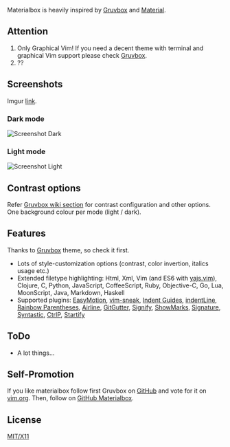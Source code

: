 Materialbox is heavily inspired by [Gruvbox][] and [Material][].

  [Material]: https://github.com/cpaulik/emacs-material-theme
  [Gruvbox]: https://github.com/morhetz/gruvbox

## Attention

1. Only Graphical Vim! If you need a decent theme with terminal and graphical Vim support please check [Gruvbox][].
2. ??

## Screenshots

Imgur [link][].

  [link]: https://imgur.com/a/VvlpJ

### Dark mode

![Screenshot Dark](https://i.imgur.com/3gaLTFh.png)

### Light mode

![Screenshot Light](https://i.imgur.com/970bASw.png)

## Contrast options

Refer [Gruvbox wiki section][] for contrast configuration and other options. One background colour per mode (light / dark).

   [Gruvbox wiki section]: https://github.com/morhetz/gruvbox/wiki/Configuration#ggruvbox_contrast_dark

## Features

Thanks to [Gruvbox][] theme, so check it first.

-   Lots of style-customization options (contrast, color invertion, italics usage etc.)
-   Extended filetype highlighting: Html, Xml, Vim (and ES6 with [yajs.vim][]), Clojure, C, Python, JavaScript, CoffeeScript, Ruby, Objective-C, Go, Lua, MoonScript, Java, Markdown, Haskell
-   Supported plugins: [EasyMotion][], [vim-sneak][], [Indent Guides][], [indentLine][], [Rainbow Parentheses][], [Airline][], [GitGutter][], [Signify][], [ShowMarks][], [Signature][], [Syntastic][], [CtrlP][], [Startify][]

  [yajs.vim]: https://github.com/othree/yajs.vim
  [EasyMotion]: https://github.com/Lokaltog/vim-easymotion
  [vim-sneak]: https://github.com/justinmk/vim-sneak
  [Indent Guides]: https://github.com/nathanaelkane/vim-indent-guides
  [indentLine]: https://github.com/Yggdroot/indentLine
  [Rainbow Parentheses]: https://github.com/kien/rainbow_parentheses.vim
  [Airline]: https://github.com/bling/vim-airline
  [GitGutter]: https://github.com/airblade/vim-gitgutter
  [Signify]: https://github.com/mhinz/vim-signify
  [ShowMarks]: http://www.vim.org/scripts/script.php?script_id=152
  [Signature]: https://github.com/kshenoy/vim-signature
  [Syntastic]: https://github.com/scrooloose/syntastic
  [CtrlP]: https://github.com/kien/ctrlp.vim
  [Startify]: https://github.com/mhinz/vim-startify

## ToDo

* A lot things...

## Self-Promotion

If you like materialbox follow first Gruvbox on [GitHub][] and vote for it on [vim.org][]. Then, follow on [GitHub Materialbox][].

## License

[MIT/X11][]

[GitHub]: https://github.com/morhetz/gruvbox
[vim.org]: http://www.vim.org/scripts/script.php?script_id=4349
[MIT/X11]: https://en.wikipedia.org/wiki/MIT_License
[GitHub Materialbox]: https://github.com/mkarmona/materialbox
